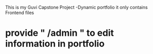 This is my Guvi Capstone Project -Dynamic portfolio
it only contains Frontend files
# provide " /admin " to edit information in portfolio
